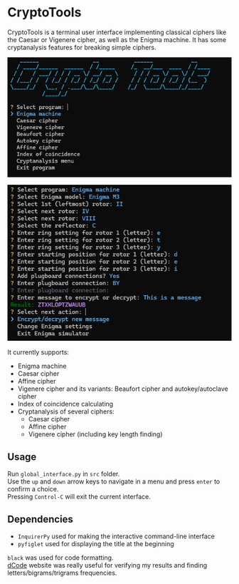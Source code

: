 # CryptoTools

CryptoTools is a terminal user interface implementing classical ciphers like the Caesar or Vigenere cipher, as well as the Enigma machine.
It has some cryptanalysis features for breaking simple ciphers.

![alt text](./images/main_menu_image.png "Main menu")

![alt text](./images/enigma_example_image.png "Enigma interface")

It currently supports:
 - Enigma machine
 - Caesar cipher
 - Affine cipher
 - Vigenere cipher and its variants: Beaufort cipher and autokey/autoclave cipher
 - Index of coincidence calculating
 - Cryptanalysis of several ciphers:
    - Caesar cipher
    - Affine cipher
    - Vigenere cipher (including key length finding)

## Usage

Run `global_interface.py` in `src` folder.\
Use the `up` and `down` arrow keys to navigate in a menu and press `enter` to confirm a choice.\
Pressing `Control-C` will exit the current interface.

## Dependencies

 - `InquirerPy` used for making the interactive command-line interface
 - `pyfiglet` used for displaying the title at the beginning

`black` was used for code formatting.\
[dCode](https://www.dcode.fr/en) website was really useful for verifying my results and finding letters/bigrams/trigrams frequencies.